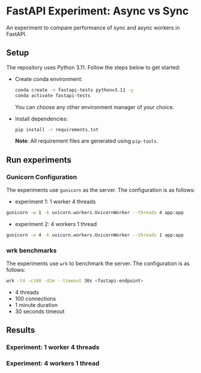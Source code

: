 # FastAPI Experiment: Async vs Sync

An experiment to compare performance of sync and async workers in FastAPI.

## Setup

The repository uses Python 3.11. Follow the steps below to get started:

-   Create conda environment:

    ```bash
    conda create -n fastapi-tests python=3.11 -y
    conda activate fastapi-tests
    ```

    You can choose any other environment manager of your choice.

-   Install dependencies:

    ```bash
    pip install -r requirements.txt
    ```

    **Note**: All requirement files are generated using `pip-tools`.

## Run experiments

### Gunicorn Configuration

The experiments use `gunicorn` as the server. The configuration is as follows:

- experiment 1: 1 worker 4 threads

```bash
gunicorn -w 1 -k uvicorn.workers.UvicornWorker --threads 4 app:app
```

- experiment 2: 4 workers 1 thread

```bash
gunicorn -w 4 -k uvicorn.workers.UvicornWorker --threads 1 app:app
```

### wrk benchmarks

The experiments use `wrk` to benchmark the server. The configuration is as follows:

```bash
wrk -t4 -c100 -d1m --timeout 30s <fastapi-endpoint>
```

-   4 threads
-   100 connections
-   1 minute duration
-   30 seconds timeout

## Results

### Experiment: 1 worker 4 threads


### Experiment: 4 workers 1 thread
